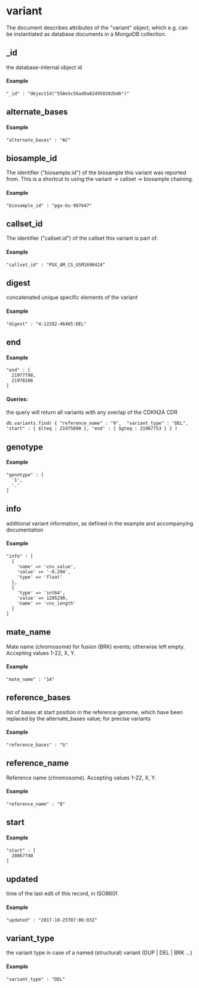 # variant  

The document describes attributes of the "variant" object, which e.g. can be instantiated as database documents in a MongoDB collection.


## _id

the database-internal object id

#### Example

```
"_id" : "ObjectId("558e5c56ad9a82d958392bd6")"
```

## alternate_bases



#### Example

```
"alternate_bases" : "AC"
```

## biosample_id

The identifier ("biosample.id") of the biosample this variant was reported from. This is a shortcut to using the variant -> callset -> biosample chaining.

#### Example

```
"biosample_id" : "pgx-bs-987647"
```

## callset_id

The identifier ("callset.id") of the callset this variant is part of.

#### Example

```
"callset_id" : "PGX_AM_CS_GSM1690424"
```

## digest

concatenated unique specific elements of the variant

#### Example

```
"digest" : "4:12282-46465:DEL"
```

## end



#### Example

```
"end" : [
  21977798,
  21978106
]
```

#### Queries:
the query will return all variants with any overlap of the CDKN2A CDR
```
db.variants.find( { "reference_name" : "9",  "variant_type" : "DEL", "start" : { $lteq : 21975098 }, "end" : { $gteq : 21967753 } } )
```

## genotype



#### Example

```
"genotype" : [
  '1',
  '.'
]
```

## info

additional variant information, as defined in the example and accompanying documentation

#### Example

```
"info" : [
  {
    'name' => 'cnv_value',
    'value' => '-0.294',
    'type' => 'float'
  },
  {
    'type' => 'int64',
    'value' => 1205290,
    'name' => 'cnv_length'
  }
]
```

## mate_name

Mate name (chromosome) for fusion (BRK) events; otherwise left empty. Accepting values 1-22, X, Y.

#### Example

```
"mate_name" : "14"
```

## reference_bases

list of bases at start position in the reference genome, which have been replaced by the alternate_bases value; for precise variants

#### Example

```
"reference_bases" : "G"
```

## reference_name

Reference name (chromosome). Accepting values 1-22, X, Y.

#### Example

```
"reference_name" : "8"
```

## start



#### Example

```
"start" : [
  20867740
]
```

## updated

time of the last edit of this record, in ISO8601

#### Example

```
"updated" : "2017-10-25T07:06:03Z"
```

## variant_type

the variant type in case of a named (structural) variant (DUP | DEL | BRK ...)

#### Example

```
"variant_type" : "DEL"
```

